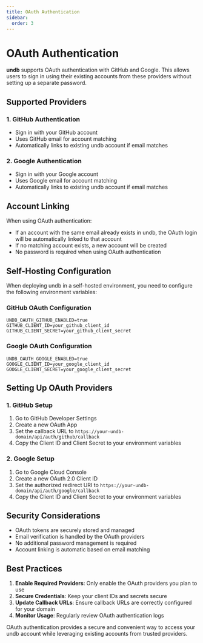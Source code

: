 ```yaml
---
title: OAuth Authentication
sidebar:
  order: 3
---
```


# OAuth Authentication

**undb** supports OAuth authentication with GitHub and Google. This allows users to sign in using their existing accounts from these providers without setting up a separate password.

## Supported Providers

### 1. GitHub Authentication
- Sign in with your GitHub account
- Uses GitHub email for account matching
- Automatically links to existing undb account if email matches

### 2. Google Authentication
- Sign in with your Google account
- Uses Google email for account matching
- Automatically links to existing undb account if email matches

## Account Linking

When using OAuth authentication:
- If an account with the same email already exists in undb, the OAuth login will be automatically linked to that account
- If no matching account exists, a new account will be created
- No password is required when using OAuth authentication

## Self-Hosting Configuration

When deploying undb in a self-hosted environment, you need to configure the following environment variables:

### GitHub OAuth Configuration

```
UNDB_OAUTH_GITHUB_ENABLED=true
GITHUB_CLIENT_ID=your_github_client_id
GITHUB_CLIENT_SECRET=your_github_client_secret
```

### Google OAuth Configuration

```
UNDB_OAUTH_GOOGLE_ENABLED=true
GOOGLE_CLIENT_ID=your_google_client_id
GOOGLE_CLIENT_SECRET=your_google_client_secret
```

## Setting Up OAuth Providers

### 1. GitHub Setup
1. Go to GitHub Developer Settings
2. Create a new OAuth App
3. Set the callback URL to `https://your-undb-domain/api/auth/github/callback`
4. Copy the Client ID and Client Secret to your environment variables

### 2. Google Setup
1. Go to Google Cloud Console
2. Create a new OAuth 2.0 Client ID
3. Set the authorized redirect URI to `https://your-undb-domain/api/auth/google/callback`
4. Copy the Client ID and Client Secret to your environment variables

## Security Considerations

- OAuth tokens are securely stored and managed
- Email verification is handled by the OAuth providers
- No additional password management is required
- Account linking is automatic based on email matching

## Best Practices

1. **Enable Required Providers**: Only enable the OAuth providers you plan to use
2. **Secure Credentials**: Keep your client IDs and secrets secure
3. **Update Callback URLs**: Ensure callback URLs are correctly configured for your domain
4. **Monitor Usage**: Regularly review OAuth authentication logs

OAuth authentication provides a secure and convenient way to access your undb account while leveraging existing accounts from trusted providers.